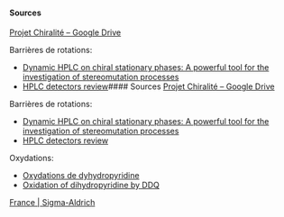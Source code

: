 #### Sources
[Projet Chiralité – Google Drive](https://drive.google.com/open?id=1HZa88cIptL32WiFF-kcEdx_fFCnsvr0d)

Barrières de rotations:
 - [Dynamic HPLC on chiral stationary phases:
A powerful tool for the investigation of
stereomutation processes](https://drive.google.com/drive/folders/1cCdrrf9hOd3agpdTgl3jbFVZy3pFIU_g)
- [HPLC detectors review](http://quimica.udea.edu.co/~carlopez/cromatohplc/hplc-detectors-review-2010.pdf)#### Sources
[Projet Chiralité – Google Drive](https://drive.google.com/open?id=1HZa88cIptL32WiFF-kcEdx_fFCnsvr0d)

Barrières de rotations:
 - [Dynamic HPLC on chiral stationary phases:
A powerful tool for the investigation of
stereomutation processes](https://drive.google.com/drive/folders/1cCdrrf9hOd3agpdTgl3jbFVZy3pFIU_g)
- [HPLC detectors review](http://quimica.udea.edu.co/~carlopez/cromatohplc/hplc-detectors-review-2010.pdf)

Oxydations:
- [Oxydations de dyhydropyridine](https://tel.archives-ouvertes.fr/tel-00496342/document)
- [Oxidation of dihydropyridine by DDQ](http://www.chemtube3d.com/AsymAux_DDQox.html)


[France \| Sigma-Aldrich](https://www.sigmaaldrich.com/france.html)

